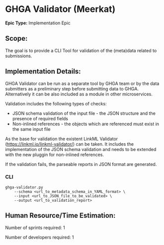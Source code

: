 # GHGA Validator (Meerkat)
**Epic Type:** Implementation Epic

## Scope:

The goal is to provide a CLI Tool for validation of the (meta)data related to submissions.

## Implementation Details:

GHGA Validator can be run as a separate tool by GHGA team or by the data submitters as a preliminary step before submitting data to GHGA. Alternatively it can be also included as a module in other microservices.

Validation includes the following types of checks:

- JSON schema validation of the input file - the JSON structure and the presence of required fields
- Non-inlined references - the objects which are referenced must exist in the same input file

As the base for validation the existent LinkML Validator (https://linkml.io/linkml-validator/) can be taken. It includes the implementation of the JSON schema validation and needs to be extended with the new pluggin for non-inlined references.

If the validation fails, the parseable reports in JSON format are generated.

### CLI

```
ghga-validator.py
    --schema <url_to_metadata_schema_in_YAML_format> \
    --input <url_to_JSON_file_to_be_validated> \
    --output <url_to_validation_report>
```

## Human Resource/Time Estimation:

Number of sprints required: 1

Number of developers required: 1
